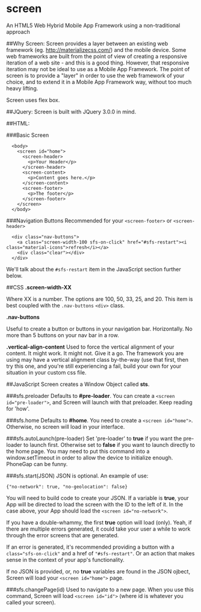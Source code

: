 # screen
An HTML5 Web Hybrid Mobile App Framework using a non-traditional approach

##Why Screen:
  Screen provides a layer between an existing web framework (eg. http://materializecss.com/) and the mobile device. Some web frameworks are built from the point of view of creating a responsive iteration of a web site - and this is a good thing. However, that responsive iteration may not be ideal to use as a Mobile App Framework.
  The point of screen is to provide a "layer" in order to use the web framework of your choice, and to extend it in a Mobile App Framework way, without too much heavy lifting.

Screen uses flex box.

##JQuery:
 Screen is built with JQuery 3.0.0 in mind.
  
##HTML:

###Basic Screen
      
      <body>
        <screen id="home">
          <screen-header>
            <p>Your Header</p>
          </screen-header>
          <screen-content>
            <p>Content goes here.</p>
          </screen-content>
          <screen-footer>
            <p>The footer</p>
          </screen-footer>
        </screen>
      </body>
      
###Navigation Buttons
Recommended for your ```<screen-footer>``` or ```<screen-header>```

      <div class="nav-buttons">
        <a class="screen-width-100 sfs-on-click" href="#sfs-restart"><i class="material-icons">refresh</i></a>
        <div class="clear"></div>
      </div>
  
We'll talk about the ```#sfs-restart``` item in the JavaScript section further below.
   
##CSS
<strong>.screen-width-XX</strong>

Where XX is a number. The options are 100, 50, 33, 25, and 20. This item is best coupled with the ```.nav-buttons``` ```<div>``` class.

<strong>.nav-buttons</strong>

Useful to create a button or buttons in your navigation bar. Horizontally. No more than 5 buttons on your nav bar in a row.

<strong>.vertical-align-content</strong>
Used to force the vertical alignment of your content. It might work. It might not. Give it a go. The framework you are using may have a vertical alignment class by-the-way (use that first, then try this one, and you're still experiencing a fail, build your own for your situation in your custom css file.
  
##JavaScript
Screen creates a Window Object called <strong>sts</strong>.
  
###sfs.preloader
Defaults to <strong>#pre-loader</strong>. You can create a ```<screen id="pre-loader">```, and Screen will launch with that preloader. Keep reading for 'how'.

###sfs.home
Defaults to <strong>#home</strong>. You need to create a ```<screen id="home">```. Otherwise, no screen will load in your interface.

###sfs.autoLaunch(pre-loader)
Set 'pre-loader' to **true** if you want the pre-loader to launch first. Otherwise set to **false** if you want to launch directly to the home page. You may need to put this command into a window.setTimeout in order to allow the device to initialize enough. PhoneGap can be funny.

###sfs.start(JSON)
JSON is optional. An example of use:

    {"no-network": true, "no-geolocation": false}

You will need to build code to create your JSON. If a variable is **true**, your App will be directed to load the screen with the ID to the left of it. In the case above, your App should load the ```<screen id="no-network">```.

If you have a double-whammy, the first **true** option will load (only). Yeah, if there are multiple errors generated, it could take your user a while to work through the error screens that are generated.
      
If an error is generated, it's recommended providing a button with a ```class="sfs-on-click"``` and a href of ```"#sfs-restart"```. Or an action that makes sense in the context of your app's functionality.
      
If no JSON is provided, or, no **true** variables are found in the JSON ojbect, Screen will load your ```<screen id="home">``` page.
      
###sfs.changePage(id)
Used to navigate to a new page. When you use this command, Screen will load ```<screen id="id">``` (where id is whatever you called your screen).

